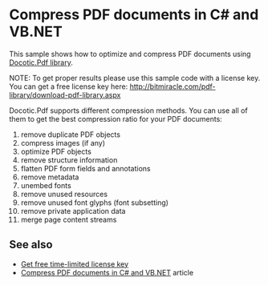# Compress PDF documents in C# and VB.NET
This sample shows how to optimize and compress PDF documents using [Docotic.Pdf library](https://bitmiracle.com/pdf-library/).

NOTE: To get proper results please use this sample code with a license key. You can get a free license key here:
http://bitmiracle.com/pdf-library/download-pdf-library.aspx

Docotic.Pdf supports different compression methods. You can use all of them to get the best compression ratio for your PDF documents:
1. remove duplicate PDF objects
2. compress images (if any)
3. optimize PDF objects
4. remove structure information
5. flatten PDF form fields and annotations
6. remove metadata
7. unembed fonts
8. remove unused resources
9. remove unused font glyphs (font subsetting)
10. remove private application data
11. merge page content streams

## See also
* [Get free time-limited license key](https://bitmiracle.com/pdf-library/download-pdf-library.aspx)
* [Compress PDF documents in C# and VB.NET](https://bitmiracle.com/pdf-library/compress-pdf.aspx) article
